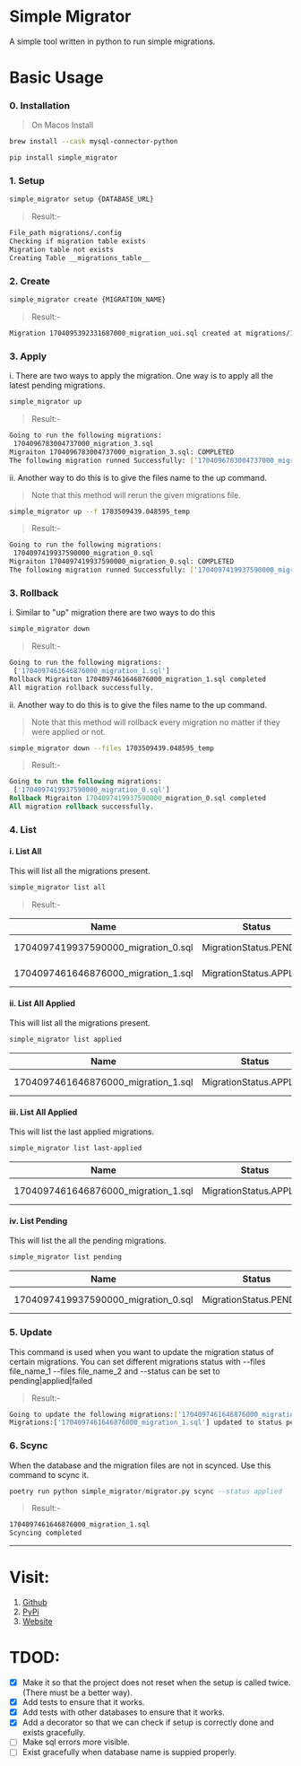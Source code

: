 # Simple Migrator

A simple tool written in python to run simple migrations.

# Basic Usage

### 0. Installation
> On Macos Install
```bash
brew install --cask mysql-connector-python
```
```bash
pip install simple_migrator
```

### 1. Setup
```bash
simple_migrator setup {DATABASE_URL}
```
> Result:-
```bash
File_path migrations/.config
Checking if migration table exists
Migration table not exists
Creating Table __migrations_table__
```

### 2. Create 
```bash
simple_migrator create {MIGRATION_NAME} 
```
> Result:-
```bash
Migration 1704095392331687000_migration_uoi.sql created at migrations/1704095392331687000_migration_uoi.sql
```
### 3. Apply 
i. There are two ways to apply the migration. One way is to apply all the latest pending migrations.
```bash
simple_migrator up  
```
> Result:-
```bash
Going to run the following migrations:
 1704096783004737000_migration_3.sql
Migraiton 1704096783004737000_migration_3.sql: COMPLETED
The following migration runned Successfully: ['1704096783004737000_migration_3.sql']
```
ii. Another way to do this is to give the files name to the up command. 
> Note that this method will rerun the given migrations file.
```bash
simple_migrator up --f 1703509439.048595_temp
```
> Result:-
```bash
Going to run the following migrations:
 1704097419937590000_migration_0.sql
Migraiton 1704097419937590000_migration_0.sql: COMPLETED
The following migration runned Successfully: ['1704097419937590000_migration_0.sql']
```

### 3. Rollback 
i. Similar to "up" migration there are two ways to do this 
```bash
simple_migrator down 
```
> Result:-
```bash
Going to run the following migrations:
 ['1704097461646876000_migration_1.sql']
Rollback Migraiton 1704097461646876000_migration_1.sql completed
All migration rollback successfully.
```
ii. Another way to do this is to give the files name to the up command. 
> Note that this method will rollback every migration no matter if they were applied or not.
```bash
simple_migrator down --files 1703509439.048595_temp
```
> Result:-
```sql
Going to run the following migrations:
 ['1704097419937590000_migration_0.sql']
Rollback Migraiton 1704097419937590000_migration_0.sql completed
All migration rollback successfully.
```
### 4. List
#### i.  List All
This will list all the migrations present.
```bash
simple_migrator list all
```
> Result:-

| Name                                   | Status                  | Applied At                   |
| -------------------------------------- | ----------------------- | ---------------------------- |
| 1704097419937590000_migration_0.sql    | MigrationStatus.PENDING | 2024-01-01 14:03:14.225402   |
| 1704097461646876000_migration_1.sql    | MigrationStatus.APPLIED | 2024-01-01 14:00:21.011784   |

#### ii. List All Applied
This will list all the migrations present.
```bash
simple_migrator list applied 
```

| Name                                   | Status                  | Applied At                   |
| -------------------------------------- | ----------------------- | ---------------------------- |
| 1704097461646876000_migration_1.sql    | MigrationStatus.APPLIED | 2024-01-01 14:00:21.011784   |

#### iii. List All Applied
This will list the last applied migrations. 
```bash
simple_migrator list last-applied 
```

| Name                                   | Status                  | Applied At                   |
| -------------------------------------- | ----------------------- | ---------------------------- |
| 1704097461646876000_migration_1.sql    | MigrationStatus.APPLIED | 2024-01-01 14:00:21.011784   |

#### iv. List Pending 
This will list the all the pending migrations. 
```bash
simple_migrator list pending 
```

| Name                                   | Status                  | Applied At                   |
| -------------------------------------- | ----------------------- | ---------------------------- |
| 1704097419937590000_migration_0.sql    | MigrationStatus.PENDING | 2024-01-01 14:03:14.225402   |

### 5. Update 
This command is used when you want to update the migration status of certain migrations. You can set different migrations status with --files file_name_1 --files file_name_2 and --status can be set to pending|applied|failed
> Result:-
```bash
Going to update the following migrations:['1704097461646876000_migration_1.sql'] to status pending
Migrations:['1704097461646876000_migration_1.sql'] updated to status pending
```
### 6. Scync 
When the database and the migration files are not in scynced. Use this command to scync it.
```sql
poetry run python simple_migrator/migrator.py scync --status applied
```
> Result:-
```bash
1704097461646876000_migration_1.sql
Scyncing completed
```

---

# Visit:
1. [Github](https://github.com/h-tiwari-dev/Simple-Migrator)
2. [PyPi](https://pypi.org/project/simple_migrator/)
3. [Website](https://h-tiwari-dev.github.io/Simple-Migrator/)


# TDOD:
* [x] Make it so that the project does not reset when the setup is called twice.(There must be a better way).
* [x] Add tests to ensure that it works.
* [x] Add tests with other databases to ensure that it works.
* [x] Add a decorator so that we can check if setup is correctly done and exists gracefully.
* [ ] Make sql errors more visible.
* [ ] Exist gracefully when database name is suppied properly.
